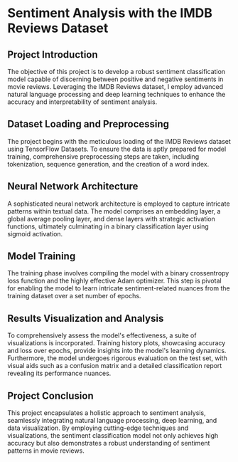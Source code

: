 # Sentiment Analysis with the IMDB Reviews Dataset

## Project Introduction

The objective of this project is to develop a robust sentiment classification model capable of discerning between positive and negative sentiments in movie reviews. Leveraging the IMDB Reviews dataset, I employ advanced natural language processing and deep learning techniques to enhance the accuracy and interpretability of sentiment analysis.


## Dataset Loading and Preprocessing

The project begins with the meticulous loading of the IMDB Reviews dataset using TensorFlow Datasets. To ensure the data is aptly prepared for model training, comprehensive preprocessing steps are taken, including tokenization, sequence generation, and the creation of a word index.


## Neural Network Architecture

A sophisticated neural network architecture is employed to capture intricate patterns within textual data. The model comprises an embedding layer, a global average pooling layer, and dense layers with strategic activation functions, ultimately culminating in a binary classification layer using sigmoid activation.


## Model Training

The training phase involves compiling the model with a binary crossentropy loss function and the highly effective Adam optimizer. This step is pivotal for enabling the model to learn intricate sentiment-related nuances from the training dataset over a set number of epochs.


## Results Visualization and Analysis

To comprehensively assess the model's effectiveness, a suite of visualizations is incorporated. Training history plots, showcasing accuracy and loss over epochs, provide insights into the model's learning dynamics. Furthermore, the model undergoes rigorous evaluation on the test set, with visual aids such as a confusion matrix and a detailed classification report revealing its performance nuances.


## Project Conclusion

This project encapsulates a holistic approach to sentiment analysis, seamlessly integrating natural language processing, deep learning, and data visualization. By employing cutting-edge techniques and visualizations, the sentiment classification model not only achieves high accuracy but also demonstrates a robust understanding of sentiment patterns in movie reviews.
